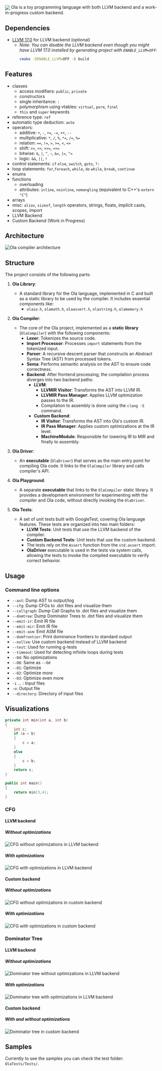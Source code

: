 <img align="center" padding="2" src="OlaDocs/olalogo_wide.png"/>
Ola is a toy programming language with both LLVM backend and a work-in-progress custom backend. 

## Dependencies
* [LLVM 17.0](https://github.com/llvm/llvm-project) for LLVM backend (optional)  
  * _Note: You can disable the LLVM backend even though you might have LLVM 17.0 installed by generating project with `ENABLE_LLVM=OFF`:_  
    ```bash
    cmake -DENABLE_LLVM=OFF -B build
    ```

## Features
  * classes
	- access modifiers: `public`, `private`
	- constructors
	- single inheritance: `:`
	- polymorphism using vtables: `virtual`, `pure`, `final`
	- `this` and `super` keywords
  * reference type: `ref`
  * automatic type deduction: `auto`
  * operators:
    - additive: `+`, `-`, `+=`, `-=`, `++`, `--`
    - multiplicative: `*`, `/`, `%`, `*=`, `/=`, `%=`
    - relation: `==`, `!=`, `>`, `>=`, `<`, `<=`
    - shift: `>>`, `<<`, `>>=`, `<<=`
    - bitwise: `&`, `|`, `^`, `~`, `&=`, `|=`, `^=`
    - logic: `&&`, `||`, `!`
  * control statements: `if` `else`, `switch`, `goto`, `?:`
  * loop statements: `for`,`foreach`, `while`, `do` `while`, `break`, `continue`
  * enums
  * functions 
    - overloading
	- attributes: `inline`, `noinline`, `nomangling` (equivalent to C++'s `extern "C"`)
  * arrays
  * misc: `alias`, `sizeof`, `length` operators, strings, floats, implicit casts, scopes, import
  * LLVM Backend
  * Custom Backend (Work in Progress)
  
## Architecture
<img src="OlaDocs/olaarch.svg" alt="Ola compiler architecture">

## Structure
The project consists of the following parts:
1. **Ola Library**:
   - A standard library for the Ola language, implemented in C and built as a static library to be used by the compiler. It includes essential components like:
     - `olaio.h`, `olamath.h`, `olaassert.h`, `olastring.h`, `olamemory.h`
   
2. **Ola Compiler**:
   - The core of the Ola project, implemented as a **static library** (`OlaCompiler`) with the following components:
     - **Lexer**: Tokenizes the source code.
     - **Import Processor**: Processes `import` statements from the tokenized input.
     - **Parser**: A recursive descent parser that constructs an Abstract Syntax Tree (AST) from processed tokens.
     - **Sema**: Performs semantic analysis on the AST to ensure code correctness.
     - **Backend**: After frontend processing, the compilation process diverges into two backend paths:
       - **LLVM**:
         - **LLVMIR Visitor**: Transforms the AST into LLVM IR.
         - **LLVMIR Pass Manager**: Applies LLVM optimization passes to the IR.
         - Compilation to assembly is done using the `clang -S` command.
       - **Custom Backend**:
         - **IR Visitor**: Transforms the AST into Ola's custom IR.
         - **IR Pass Manager**: Applies custom optimizations at the IR level.
         - **MachineModule**: Responsible for lowering IR to MIR and finally to assembly.

3. **Ola Driver**:
   - An **executable** (`OlaDriver`) that serves as the main entry point for compiling Ola code. It links to the `OlaCompiler` library and calls compiler's API.

4. **Ola Playground**:
   - A separate **executable** that links to the `OlaCompiler` static library. It provides a development environment for experimenting with the compiler and Ola code, without directly invoking the `OlaDriver`.

5. **Ola Tests**:
   - A set of unit tests built with GoogleTest, covering Ola language features. These tests are organized into two main folders:
     - **LLVM Tests**: Unit tests that use the LLVM backend of the compiler.
     - **Custom Backend Tests**: Unit tests that use the custom backend.
     - The tests rely on the `Assert` function from the `std.assert` import.
     - **OlaDriver** executable is used in the tests via system calls, allowing the tests to invoke the compiled executable to verify correct behavior.

## Usage
### Command line options
  * `--ast`: Dump AST to output/log
  * `--cfg`: Dump CFGs to .dot files and visualize them
  * `--callgraph`: Dump Call Graphs to .dot files and visualize them
  * `--domtree`: Dump Dominator Trees to .dot files and visualize them
  * `--emit-ir`: Emit IR file
  * `--emit-mir`: Emit IR file
  * `--emit-asm`: Emit ASM file
  * `--domfrontier`: Print dominance frontiers to standard output
  * `--nollvm`: Use custom backend instead of LLVM backend
  * `--test`: Used for running g-tests
  * `--timeout`: Used for detecting infinite loops during tests
  * `--Od`: No optimizations
  * `--O0`: Same as `--Od`
  * `--O1`: Optimize
  * `--O2`: Optimize more
  * `--O3`: Optimize even more
  * `-i` ... : Input files
  * `-o`: Output file
  * `--directory`: Directory of input files
  
## Visualizations 
```cpp
private int min(int a, int b) 
{
    int c;
    if (a < b) 
    {
        c = a;
    } 
    else
    {
        c = b;
    }
    return c;
}

public int main()
{
    return min(3,4);
}
```

### CFG

#### LLVM backend

##### Without optimizations
<img src="OlaDocs/Images/llvm_cfg_O0.png" alt="CFG without optimizations in LLVM backend">

##### With optimizations 
<img src="OlaDocs/Images/llvm_cfg_O1.png" alt="CFG with optimizations in LLVM backend">

#### Custom backend

##### Without optimizations
<img src="OlaDocs/Images/custom_cfg_O0.png" alt="CFG without optimizations in custom backend">

##### With optimizations 
<img src="OlaDocs/Images/custom_cfg_O1.png" alt="CFG with optimizations in custom backend">

### Dominator Tree

#### LLVM backend

##### Without optimizations
<img src="OlaDocs/Images/llvm_domtree_O0.png" alt="Dominator tree without optimizations in LLVM backend">

##### With optimizations 
<img src="OlaDocs/Images/llvm_domtree_O1.png" alt="Dominator tree with optimizations in LLVM backend">

#### Custom backend

##### With and without optimizations
<img src="OlaDocs/Images/custom_domtree.png" alt="Dominator tree in custom backend">

## Samples
Currently to see the samples you can check the test folder: `OlaTests/Tests/`.

